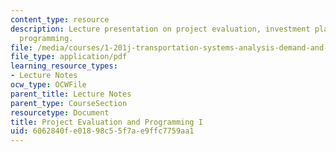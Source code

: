 ```yaml
---
content_type: resource
description: Lecture presentation on project evaluation, investment planning, and
  programming.
file: /media/courses/1-201j-transportation-systems-analysis-demand-and-economics-fall-2008/6062840fe01898c55f7ae9ffc7759aa1_1.201_f08_lecture22.pdf
file_type: application/pdf
learning_resource_types:
- Lecture Notes
ocw_type: OCWFile
parent_title: Lecture Notes
parent_type: CourseSection
resourcetype: Document
title: Project Evaluation and Programming I
uid: 6062840f-e018-98c5-5f7a-e9ffc7759aa1
---
```

